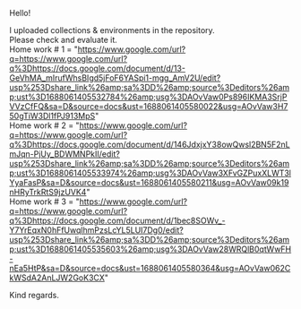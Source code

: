 Hello!  

I uploaded collections & environments in the repository.  
Please check and evaluate it.  
Home work # 1 = "https://www.google.com/url?q=https://www.google.com/url?q%3Dhttps://docs.google.com/document/d/13-GeVhMA_mIrufWhsBIgd5jFoF6YASpi1-mgg_AmV2U/edit?usp%253Dshare_link%26amp;sa%3DD%26amp;source%3Deditors%26amp;ust%3D1688061405532784%26amp;usg%3DAOvVaw0Ps896IKMA3SrjPVVzCfFQ&sa=D&source=docs&ust=1688061405580022&usg=AOvVaw3H750gTiW3Dl1fPJ913MpS"  
Home work # 2 = "https://www.google.com/url?q=https://www.google.com/url?q%3Dhttps://docs.google.com/document/d/146JdxjxY38owQwsl2BN5F2nLmJqn-PjUy_BDWMNPkII/edit?usp%253Dshare_link%26amp;sa%3DD%26amp;source%3Deditors%26amp;ust%3D1688061405533974%26amp;usg%3DAOvVaw3XFvGZPuxXLWT3lYyaFasP&sa=D&source=docs&ust=1688061405580211&usg=AOvVaw09k19nHRyTrkRtS9jzUVK4"  
Home work # 3 = "https://www.google.com/url?q=https://www.google.com/url?q%3Dhttps://docs.google.com/document/d/1bec8SOWv_-Y7YrEqxN0hFfUwqlhmPzsLcYL5LUI7Dg0/edit?usp%253Dshare_link%26amp;sa%3DD%26amp;source%3Deditors%26amp;ust%3D1688061405535603%26amp;usg%3DAOvVaw28WRQlB0qtWwFH-nEa5HtP&sa=D&source=docs&ust=1688061405580364&usg=AOvVaw062CkWSdA2AnLJW2GoK3CX"  

Kind regards.  
